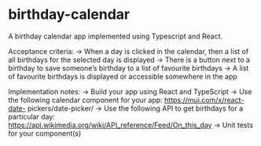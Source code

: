 # birthday-calendar
A birthday calendar app implemented using Typescript and React.

Acceptance criteria:
-> When a day is clicked in the calendar, then a list of all birthdays for the selected day is displayed
-> There is a button next to a birthday to save someone’s birthday to a list of favourite birthdays
-> A list of favourite birthdays is displayed or accessible somewhere in the app

Implementation notes:
-> Build your app using React and TypeScript
-> Use the following calendar component for your app: https://mui.com/x/react-date-
pickers/date-picker/
-> Use the following API to get birthdays for a particular day:
https://api.wikimedia.org/wiki/API_reference/Feed/On_this_day
-> Unit tests for your component(s)
